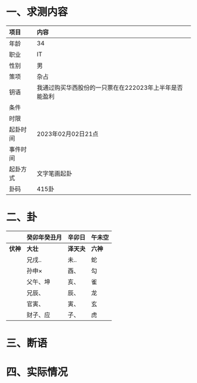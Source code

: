 # 一、求测内容
|项目|内容|
|:-|:-|
|年龄|34|
|职业|IT|
|性别|男|
|策项|杂占|
|钥语|我通过购买华西股份的一只票在在222023年上半年是否能盈利|
|条件||
|时限||
|起卦时间|2023年02月02日21点|
|事件时间||
|起卦方式|文字笔画起卦|
|卦码|415卦|

# 二、卦
||癸卯年癸丑月|辛卯日|午未空|
|:-|:-|:-|:-|
|**伏神**|**大壮**|**泽天夬**|**六神**|
||兄戌..|未..|蛇|
||孙申×|酉、|勾|
||父午、坤|亥、|雀|
||兄辰、|辰、|龙|
||官寅、|寅、|玄|
||财子、应|子、|虎|


# 三、断语

# 四、实际情况